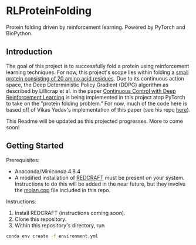 # RLProteinFolding

Protein folding driven by reinforcement learning. Powered by PyTorch and BioPython.

## Introduction
The goal of this project is to successfully fold a protein using reinforcement learning techniques. For
now, this project's scope lies within folding a
[small protein consisting of 20 amino acid residues](https://www.rcsb.org/structure/2jof). Due to its
continuous action space, the Deep Deterministic Policy Gradient (DDPG)
algorithm as described by Lillicrap et al. in the paper 
[Continuous Control with Deep Reinforcement Learning](https://arxiv.org/pdf/1509.02971.pdf) is being
implemented in this project atop PyTorch to take on the "protein folding problem." For now, much of the
code here is based off of Vikas Yadav's implementation of this paper (see his repo
[here](https://github.com/vy007vikas/PyTorch-ActorCriticRL)).

This Readme will be updated as this projected progresses. More to come soon!

## Getting Started
Prerequisites:
- Anaconda/Miniconda 4.8.4
- A modified installation of [REDCRAFT](https://redcraft.readthedocs.io/en/latest/) must be present on
your system. Instructions to do this will be added in the near future, but they involve the
[molan.cpp](molan.cpp) file included in this repo.

Instructions:
1. Install REDCRAFT (instructions coming soon).
2. Clone this repository.
3. Within this repository's directory, run
```bash
conda env create -f environment.yml
```
